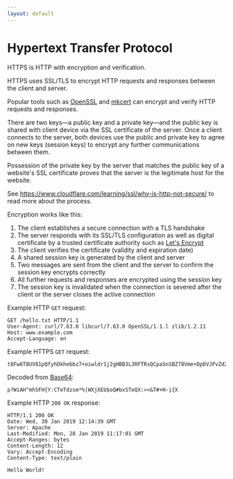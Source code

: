 ```yaml
---
layout: default
---
```


# Hypertext Transfer Protocol

HTTPS is HTTP with encryption and verification.

HTTPS uses SSL/TLS to encrypt HTTP requests and responses between the client and server.

Popular tools such as [OpenSSL](https://www.openssl.org) and [mkcert](https://github.com/FiloSottile/mkcert) can encrypt and verify HTTP requests and responses.

There are two keys—a public key and a private key—and the public key is shared with client device via the SSL certificate of the server. Once a client connects to the server, both devices use the public and private key to agree on new keys (session keys) to encrypt any further communications between them.

Possession of the private key by the server that matches the public key of a website's SSL certificate proves that the server is the legitimate host for the website.

See <https://www.cloudflare.com/learning/ssl/why-is-http-not-secure/> to read more about the process.

Encryption works like this:

1. The client establishes a secure connection with a TLS handshake
2. The server responds with its SSL/TLS configuration as well as digital certificate by a trusted certificate authority such as [Let's Encrypt](https://letsencrypt.org)
3. The client verifies the certificate (validity and expiration date)
4. A shared session key is generated by the client and server
5. Two messages are sent from the client and the server to confirm the session key encrypts correctly
6. All further requests and responses are encrypted using the session key
7. The session key is invalidated when the connection is severed after the client or the server closes the active connection

Example HTTP `GET` request:

```http
GET /hello.txt HTTP/1.1
User-Agent: curl/7.63.0 libcurl/7.63.0 OpenSSL/1.1.l zlib/1.2.11
Host: www.example.com
Accept-Language: en
```

Example HTTPS `GET` request:

```
t8Fw6T8UV81pQfyhDkhebbz7+oiwldr1j2gHBB3L3RFTRsQCpaSnSBZ78Vme+DpDVJPvZdZUZHpzbbcqmSW1+3xXGsERHg9YDmpYk0VVDiRvw1H5miNieJeJ/FNUjgH0BmVRWII6+T4MnDwmCMZUI/orxP3HGwYCSIvyzS3MpmmSe4iaWKCOHQ==
```

Decoded from [Base64](https://en.wikipedia.org/wiki/Base64):

```
p?WiAH^mhSFH{Y:CTeTdzsm*%|WXjXEU$oQ#bxSTeQX:><&T#+H-̦i{X
```

Example HTTP `200 OK` response:

```http
HTTP/1.1 200 OK
Date: Wed, 30 Jan 2019 12:14:39 GMT
Server: Apache
Last-Modified: Mon, 28 Jan 2019 11:17:01 GMT
Accept-Ranges: bytes
Content-Length: 12
Vary: Accept-Encoding
Content-Type: text/plain

Hello World!
```
